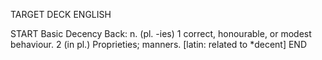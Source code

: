 TARGET DECK
ENGLISH

START
Basic
Decency
Back: n. (pl. -ies) 1 correct, honourable, or modest behaviour. 2 (in pl.) Proprieties; manners. [latin: related to *decent]
END
